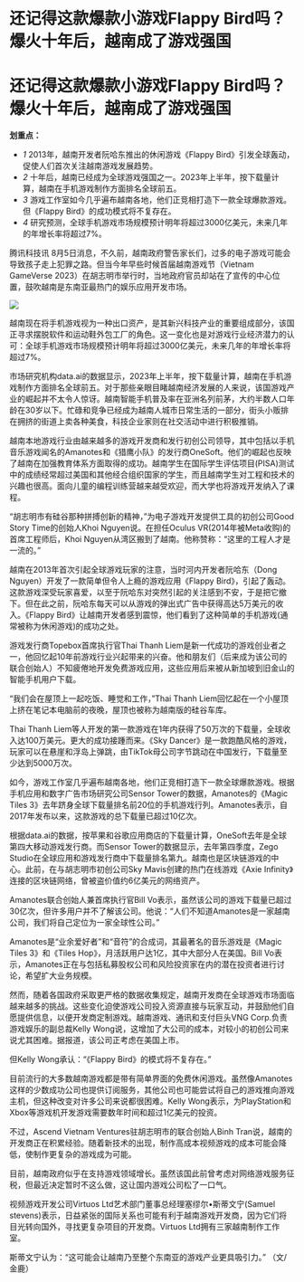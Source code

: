 # 还记得这款爆款小游戏Flappy Bird吗？爆火十年后，越南成了游戏强国

# 还记得这款爆款小游戏Flappy Bird吗？爆火十年后，越南成了游戏强国

**划重点：**

  * _1_ 2013年，越南开发者阮哈东推出的休闲游戏《Flappy Bird》引发全球轰动，促使人们首次关注越南游戏发展趋势。
  * _2_ 十年后，越南已经成为全球游戏强国之一。2023年上半年，按下载量计算，越南在手机游戏制作方面排名全球前五。
  * _3_ 游戏工作室如今几乎遍布越南各地，他们正竞相打造下一款全球爆款游戏。但《Flappy Bird》的成功模式将不复存在。
  * _4_ 研究预测，全球手机游戏市场规模预计明年将超过3000亿美元，未来几年的年增长率将超过7%。

腾讯科技讯 8月5日消息，不久前，越南政府警告家长们，过多的电子游戏可能会导致孩子走上犯罪之路。但当今年早些时候首届越南游戏节（Vietnam
GameVerse 2023）在胡志明市举行时，当地政府官员却站在了宣传的中心位置，鼓吹越南是东南亚最热门的娱乐应用开发市场。

![](https://inews.gtimg.com/om_bt/OY2uTTfMJwwXNZv_3WlxMEi0Y2CF3urbMAvYRnp1MFZecAA/1000)

越南现在将手机游戏视为一种出口资产，是其新兴科技产业的重要组成部分，该国正寻求摆脱软件和运动鞋外包工厂的角色。这一变化也是对游戏行业经济潜力的认可：全球手机游戏市场规模预计明年将超过3000亿美元，未来几年的年增长率将超过7%。

市场研究机构data.ai的数据显示，2023年上半年，按下载量计算，越南在手机游戏制作方面排名全球前五。对于那些亲眼目睹越南经济发展的人来说，该国游戏产业的崛起并不太令人惊讶。越南智能手机普及率在亚洲名列前茅，大约半数人口年龄在30岁以下。忙碌和竞争已经成为越南人城市日常生活的一部分，街头小贩排在拥挤的街道上卖各种美食，科技企业家则在社交活动中进行积极推销。

越南本地游戏行业由越来越多的游戏开发商和发行初创公司领导，其中包括以手机音乐游戏闻名的Amanotes和《猎鹰小队》的发行商OneSoft。他们的崛起也反映了越南在加强教育体系方面取得的成功。越南学生在国际学生评估项目(PISA)测试中的成绩经常超过美国和其他经合组织国家的学生，而且越南学生对工程和技术的兴趣也很高。面向儿童的编程训练营越来越受欢迎，而大学也将游戏开发纳入了课程。

“胡志明市有硅谷那种拼搏创新的精神，”为电子游戏开发提供工具的初创公司Good Story Time的创始人Khoi Nguyen说。在担任Oculus
VR(2014年被Meta收购)的首席工程师后，Khoi Nguyen从湾区搬到了越南。他称赞称：“这里的工程人才是一流的。”

越南在2013年首次引起全球游戏玩家的注意，当时河内开发者阮哈东（Dong Nguyen）开发了一款简单但令人上瘾的游戏应用《Flappy
Bird》，引起了轰动。这款游戏深受玩家喜爱，以至于阮哈东对突然引起的关注感到不安，于是把它撤下。但在此之前，阮哈东每天可以从游戏的弹出式广告中获得高达5万美元的收入。《Flappy
Bird》让越南开发者感到震惊，他们看到了这种简单的手机游戏(通常被称为休闲游戏)的成功之处。

游戏发行商Topebox首席执行官Thai Thanh
Liem是新一代成功的游戏创业者之一，他回忆起10年前游戏行业兴起带来的兴奋。他和朋友们（后来成为该公司的联合创始人）不知疲倦地开发免费游戏应用，这些应用后来被从新加坡到旧金山的智能手机用户下载。

“我们会在屋顶上一起吃饭、睡觉和工作，”Thai Thanh Liem回忆起在一个小屋顶上挤在笔记本电脑前的夜晚，屋顶也被称为越南版的硅谷车库。

Thai Thanh Liem等人开发的第一款游戏在1年内获得了50万次的下载量，全球收入达100万美元。更大的成功接踵而来。《Sky
Dancer》是一款跑酷风格的游戏，玩家可以在悬崖和浮岛上弹跳，由TikTok母公司字节跳动在中国发行，下载量至少达到5000万次。

如今，游戏工作室几乎遍布越南各地，他们正竞相打造下一款全球爆款游戏。根据手机应用和数字广告市场研究公司Sensor
Tower的数据，Amanotes的《Magic Tiles
3》去年跻身全球下载量排名前20位的手机游戏行列。Amanotes表示，自2017年发布以来，这款游戏的总下载量已超过10亿次。

根据data.ai的数据，按苹果和谷歌应用商店的下载量计算，OneSoft去年是全球第四大移动游戏发行商。而Sensor
Tower的数据显示，去年第四季度，Zego Studio在全球应用和游戏发行商中下载量排名第九。越南也是区块链游戏的中心。此前，在与胡志明市初创公司Sky
Mavis创建的热门在线游戏《Axie Infinity》连接的区块链网络，曾被盗价值约6亿美元的网络资产。

Amanotes联合创始人兼首席执行官Bill
Vo表示，虽然该公司的游戏下载量已超过30亿次，但许多用户并不了解该公司。他说：“人们不知道Amanotes是一家越南公司，我们将自己定位为一家全球性公司。”

Amanotes是“业余爱好者”和“音符”的合成词，其最著名的音乐游戏是《Magic Tiles 3》和《Tiles
Hop》，月活跃用户达1亿，其中大部分人在美国。Bill
Vo表示，Amanotes正在与包括私募股权公司和风险投资家在内的潜在投资者进行讨论，希望扩大业务规模。

然而，随着各国政府采取更严格的数据收集规定，越南开发商在全球游戏市场面临越来越多的挑战。这些变化迫使游戏公司投入资源直接与玩家互动，并鼓励他们自愿提供信息，以便开发商定制游戏。越南游戏、通讯和支付巨头VNG
Corp.负责游戏娱乐的副总裁Kelly Wong说，这增加了大公司的成本，对较小的初创公司来说尤其困难。据报道，该公司正考虑在美国上市。

但Kelly Wong承认：“《Flappy Bird》的模式将不复存在。”

目前流行的大多数越南游戏都是带有简单界面的免费休闲游戏。虽然像Amanotes这样的少数成功公司也提供订阅服务，其他公司也可能尝试将自己的游戏推向游戏主机，但这种改变对许多公司来说都很困难。Kelly
Wong表示，为PlayStation和Xbox等游戏机开发游戏需要数年时间和超过1亿美元的投资。

不过，Ascend Vietnam Ventures驻胡志明市的联合创始人Binh
Tran说，越南的开发商正在积累经验。随着新技术的出现，制作高成本视频游戏的成本可能会降低，使制作更复杂的游戏成为可能。

目前，越南政府似乎在支持游戏领域增长。虽然该国此前曾考虑对网络游戏服务征税，但最近决定暂时不这么做，这让国内游戏公司松了一口气。

视频游戏开发公司Virtuos Ltd艺术部门董事总经理塞缪尔•斯蒂文宁(Samuel
stevens)表示，日益紧张的国际关系也可能有利于越南游戏开发商，因为它们将目光转向国外，寻找更复杂项目的开发商。Virtuos
Ltd拥有三家越南制作工作室。

斯蒂文宁认为：“这可能会让越南乃至整个东南亚的游戏产业更具吸引力。” （文/金鹿）

